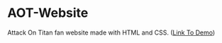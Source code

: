 # AOT-Website
Attack On Titan fan website made with HTML and CSS. ([Link To Demo](https://kooroshoo.github.io/AOT-Website/))
